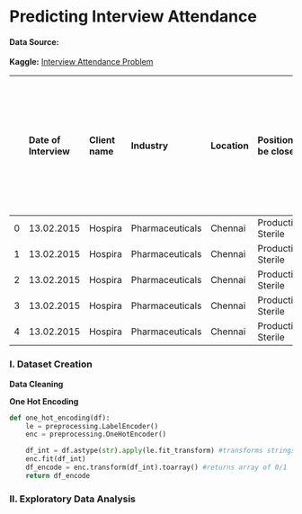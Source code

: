 # Predicting Interview Attendance

#### Data Source:
**Kaggle:** [Interview Attendance Problem](https://www.kaggle.com/vishnusraghavan/the-interview-attendance-problem)

|    | Date of Interview   | Client name   | Industry        | Location   | Position to be closed   | Nature of Skillset   | Interview Type   | Name(Cand ID)   | Gender   | Candidate Current Location   | Candidate Job Location   | Interview Venue   | Candidate Native location   | Have you obtained the necessary permission to start at the required time   | Hope there will be no unscheduled meetings   | Can I Call you three hours before the interview and follow up on your attendance for the interview   | Can I have an alternative number/ desk number. I assure you that I will not trouble you too much   | Have you taken a printout of your updated resume. Have you read the JD and understood the same   | Are you clear with the venue details and the landmark.   | Has the call letter been shared   | Expected Attendance   | Observed Attendance   | Marital Status   |   Unnamed: 23 |   Unnamed: 24 |   Unnamed: 25 |   Unnamed: 26 |   Unnamed: 27 |
|---:|:--------------------|:--------------|:----------------|:-----------|:------------------------|:---------------------|:-----------------|:----------------|:---------|:-----------------------------|:-------------------------|:------------------|:----------------------------|:---------------------------------------------------------------------------|:---------------------------------------------|:-----------------------------------------------------------------------------------------------------|:---------------------------------------------------------------------------------------------------|:-------------------------------------------------------------------------------------------------|:---------------------------------------------------------|:----------------------------------|:----------------------|:----------------------|:-----------------|--------------:|--------------:|--------------:|--------------:|--------------:|
|  0 | 13.02.2015          | Hospira       | Pharmaceuticals | Chennai    | Production- Sterile     | Routine              | Scheduled Walkin | Candidate 1     | Male     | Chennai                      | Hosur                    | Hosur             | Hosur                       | Yes                                                                        | Yes                                          | Yes                                                                                                  | Yes                                                                                                | Yes                                                                                              | Yes                                                      | Yes                               | Yes                   | No                    | Single           |           nan |           nan |           nan |           nan |           nan |
|  1 | 13.02.2015          | Hospira       | Pharmaceuticals | Chennai    | Production- Sterile     | Routine              | Scheduled Walkin | Candidate 2     | Male     | Chennai                      | Bangalore                | Hosur             | Trichy                      | Yes                                                                        | Yes                                          | Yes                                                                                                  | Yes                                                                                                | Yes                                                                                              | Yes                                                      | Yes                               | Yes                   | No                    | Single           |           nan |           nan |           nan |           nan |           nan |
|  2 | 13.02.2015          | Hospira       | Pharmaceuticals | Chennai    | Production- Sterile     | Routine              | Scheduled Walkin | Candidate 3     | Male     | Chennai                      | Chennai                  | Hosur             | Chennai                     | nan                                                                        | Na                                           | nan                                                                                                  | nan                                                                                                | nan                                                                                              | nan                                                      | nan                               | Uncertain             | No                    | Single           |           nan |           nan |           nan |           nan |           nan |
|  3 | 13.02.2015          | Hospira       | Pharmaceuticals | Chennai    | Production- Sterile     | Routine              | Scheduled Walkin | Candidate 4     | Male     | Chennai                      | Chennai                  | Hosur             | Chennai                     | Yes                                                                        | Yes                                          | No                                                                                                   | Yes                                                                                                | No                                                                                               | Yes                                                      | Yes                               | Uncertain             | No                    | Single           |           nan |           nan |           nan |           nan |           nan |
|  4 | 13.02.2015          | Hospira       | Pharmaceuticals | Chennai    | Production- Sterile     | Routine              | Scheduled Walkin | Candidate 5     | Male     | Chennai                      | Bangalore                | Hosur             | Chennai                     | Yes                                                                        | Yes                                          | Yes                                                                                                  | No                                                                                                 | Yes                                                                                              | Yes                                                      | Yes                               | Uncertain             | No                    | Married          |           nan |           nan |           nan |           nan |           nan |

### I. Dataset Creation
**Data Cleaning**


**One Hot Encoding**
```python
def one_hot_encoding(df):
    le = preprocessing.LabelEncoder()
    enc = preprocessing.OneHotEncoder()

    df_int = df.astype(str).apply(le.fit_transform) #transforms strings to integers
    enc.fit(df_int)
    df_encode = enc.transform(df_int).toarray() #returns array of 0/1
    return df_encode
```

### II. Exploratory Data Analysis
